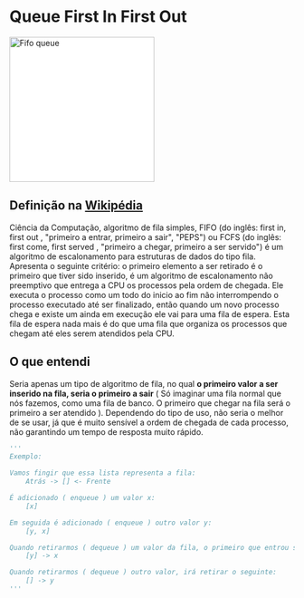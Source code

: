 # Queue First In First Out

<a title="Grain, Public domain, via Wikimedia Commons" href="https://commons.wikimedia.org/wiki/File:Fifo_queue.svg">
<img
    width="256"
    alt="Fifo queue"
    src="https://upload.wikimedia.org/wikipedia/commons/thumb/3/34/Fifo_queue.svg/256px-Fifo_queue.svg.png"
    style="background-color: white;">
</a>

## Definição na [Wikipédia](https://pt.wikipedia.org/wiki/FIFO)
Ciência da Computação, algoritmo de fila simples, FIFO (do inglês: first in, first out , "primeiro a entrar, primeiro a sair", "PEPS") ou FCFS (do inglês: first come, first served , "primeiro a chegar, primeiro a ser servido") é um algoritmo de escalonamento para estruturas de dados do tipo fila. Apresenta o seguinte critério: o primeiro elemento a ser retirado é o primeiro que tiver sido inserido, é um algoritmo de escalonamento não preemptivo que entrega a CPU os processos pela ordem de chegada. Ele executa o processo como um todo do inicio ao fim não interrompendo o processo executado até ser finalizado, então quando um novo processo chega e existe um ainda em execução ele vai para uma fila de espera. Esta fila de espera nada mais é do que uma fila que organiza os processos que chegam até eles serem atendidos pela CPU.

## O que entendi
Seria apenas um tipo de algoritmo de fila, no qual **o primeiro valor a ser inserido na fila, seria o primeiro a sair** ( Só imaginar uma fila normal que nós fazemos, como uma fila de banco. O primeiro que chegar na fila será o primeiro a ser atendido ). Dependendo do tipo de uso, não seria o melhor de se usar, já que é muito sensível a ordem de chegada de cada processo, não garantindo um tempo de resposta muito rápido.

```python
'''
Exemplo:

Vamos fingir que essa lista representa a fila:
    Atrás -> [] <- Frente

É adicionado ( enqueue ) um valor x:
    [x]

Em seguida é adicionado ( enqueue ) outro valor y:
    [y, x]

Quando retirarmos ( dequeue ) um valor da fila, o primeiro que entrou será retirado:
    [y] -> x

Quando retirarmos ( dequeue ) outro valor, irá retirar o seguinte:
    [] -> y
'''
```